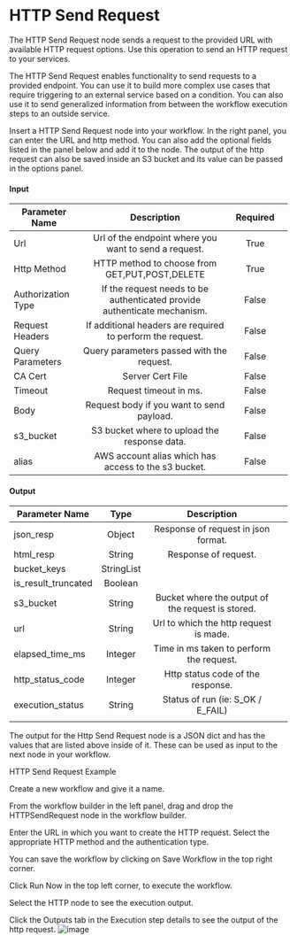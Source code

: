 # HTTP Send Request  

The HTTP Send Request node sends a request to the provided URL with available HTTP request options. Use this operation to send an HTTP request to your services. 

The HTTP Send Request enables functionality to send requests to a provided endpoint. You can use it to build more complex use cases that require triggering to an external service based on a condition. You can also use it to send generalized information from between the workflow execution steps to an outside service.  

Insert a HTTP Send Request node into your workflow. In the right panel, you can enter the URL and http method. You can also add the optional fields listed in the panel below and add it to the node. The output of the http request can also be saved inside an S3 bucket and its value can be passed in the options panel. 

#### Input 

|       Parameter Name     |                                    Description                                |      Required  |   |
|--------------------------|:-----------------------------------------------------------------------------:|:--------------:|---|
|      Url                 |     Url of the endpoint where you want to send a request.                     |     True       |   |
|      Http Method         |     HTTP method to choose from GET,PUT,POST,DELETE                            |     True       |   |
|      Authorization Type  |     If the request needs to be authenticated provide authenticate mechanism.  |     False      |   |
|      Request Headers     |     If additional headers are required to perform the request.                |     False      |   |
|      Query Parameters    |     Query parameters passed with the request.                                 |     False      |   |
|      CA Cert             |     Server Cert File                                                          |     False      |   |
|      Timeout             |     Request timeout in ms.                                                    |     False      |   |
|      Body                |     Request body if you want to send payload.                                 |     False      |   |
|      s3_bucket           |     S3 bucket where to upload the response data.                              |     False      |   |
|      alias               |     AWS account alias which has access to the s3 bucket.                      |     False      |   | 

#### Output

|       Parameter Name      |         Type    |                         Description                    |   |
|---------------------------|:---------------:|:------------------------------------------------------:|---|
|      json_resp            |     Object      |     Response of request in json format.                |   |
|      html_resp            |     String      |     Response of request.                               |   |
|      bucket_keys          |     StringList  |                                                        |   |
|      is_result_truncated  |     Boolean     |                                                        |   |
|      s3_bucket            |     String      |     Bucket where the output of the request is stored.  |   |
|      url                  |     String      |     Url to which the http request is made.             |   |
|      elapsed_time_ms      |     Integer     |     Time in ms taken to perform the request.           |   |
|      http_status_code     |     Integer     |     Http status code of the response.                  |   |
|      execution_status     |     String      |     Status of run (ie: S_OK / E_FAIL)                  |   |
|                           |                 |                                                        |   |

The output for the Http Send Request node is a JSON dict and has the values that are listed above inside of it. These can be used as input to the next node in your workflow. 

 

HTTP Send Request Example 

Create a new workflow and give it a name. 

From the workflow builder in the left panel, drag and drop the HTTPSendRequest node in the workflow builder. 

 

Enter the URL in which you want to create the HTTP request. Select the appropriate HTTP method and the authentication type. 

 

You can save the workflow by clicking on Save Workflow in the top right corner. 

Click Run Now in the top left corner, to execute the workflow. 

Select the HTTP node to see the execution output. 

 

Click the Outputs tab in the Execution step details to see the output of the http request.
![image](https://github.com/spotinst/help/assets/106514736/288bd30e-903b-48e7-b878-c7bbbc8f7490)

